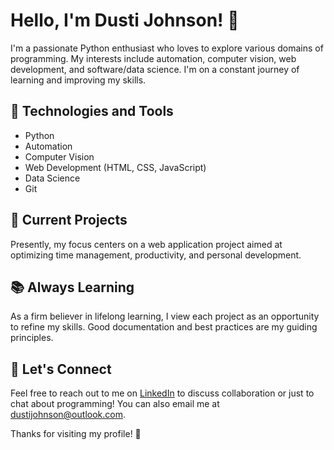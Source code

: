 # Hello, I'm Dusti Johnson! 👋

I'm a passionate Python enthusiast who loves to explore various domains of programming. My interests include automation, computer vision, web development, and software/data science. I'm on a constant journey of learning and improving my skills.

## 🔧 Technologies and Tools

- Python
- Automation
- Computer Vision
- Web Development (HTML, CSS, JavaScript)
- Data Science
- Git

## 🌱 Current Projects

Presently, my focus centers on a web application project aimed at optimizing time management, productivity, and personal development.

## 📚 Always Learning

As a firm believer in lifelong learning, I view each project as an opportunity to refine my skills. Good documentation and best practices are my guiding principles.

## 🤝 Let's Connect

Feel free to reach out to me on [LinkedIn](https://www.linkedin.com/in/dusti-johnson/) to discuss collaboration or just to chat about programming! You can also email me at dustijohnson@outlook.com.

Thanks for visiting my profile! 🚀
